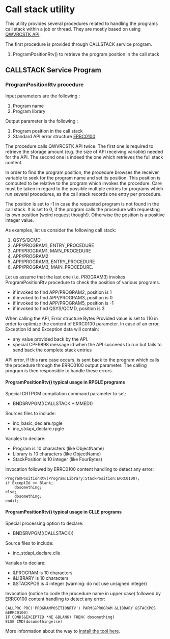 # Call stack utility

This utility provides several procedures related to handling the programs call stack within a job or thread. They are mostly based on using [QWVRCSTK API](https://www.ibm.com/docs/en/i/7.5.0?topic=ssw_ibm_i_75/apis/qwvrcstk.html).

The first procedure is provided through CALLSTACK service program.

1. ProgramPositionRtv() to retrieve the program position in the call stack

## CALLSTACK Service Program

### ProgramPositionRtv procedure

Input parameters are the following :

1. Program name
2. Program library

Output parameter is the following :

1. Program position in the call stack
2. Standard API error structure [ERRC0100](https://www.ibm.com/docs/en/i/7.5.0?topic=parameter-error-code-format#errorcodeformat__title__2)

The procedure calls QWVRCSTK API twice.
The first one is required to retrieve the storage amount (e.g. the size of API receiving variable) needed for the API.
The second one is indeed the one which retrieves the full stack content.

In  order to find the program position, the procedure browses the receiver variable to seek for the program name and set its position. This position is computed to be relative to the program which invokes the procedure. Care must be taken in regard to the possible multiple entries for programs which run several procedures, as the call stack records one entry per procedure.

The position is set to -1 in case the requested program is not found in the call stack. It is set to 0, if the program calls the procedure with requesting its own position (weird request though!). Otherwise the position is a positive integer value.

As examples, let us consider the following call stack:

1. QSYS/QCMD
2. APP/PROGRAM1, ENTRY_PROCEDURE
3. APP/PROGRAM1, MAIN_PROCEDURE
4. APP/PROGRAM2
5. APP/PROGRAM3, ENTRY_PROCEDURE
6. APP/PROGRAM3, MAIN_PROCEDURE.

Let us assume that the last one (i.e. PROGRAM3) invokes ProgramPositionRtv procedure to check the position of various programs.

- if invoked to find APP/PROGRAM2, position is 1
- if invoked to find APP/PROGRAM3, position is 0
- if invoked to find APP/PROGRAM5, position is -1
- if invoked to find QSYS/QCMD, position is 3

When calling the API, Error structure Bytes Provided value is set to 116 in order to optimize the content of ERRC0100 parameter. In case of an error, Exception Id and Exception data will contain:

- any value provided back by the API.
- special CPF9898 message id when the API succeeds to run but fails to send back the complete stack entries

API error, if this rare case occurs, is sent back to the program which calls the procedure through the ERRC0100 output parameter. The calling program is then responsible to handle these errors.

#### ProgramPositionRtv() typical usage in RPGLE programs

Special CRTPGM compilation command parameter to set:

- BNDSRVPGM((CALLSTACK *IMMED))

Sources files to include:

- inc_basic_declare.rpgle
- inc_stdapi_declare.rpgle

Variales to declare:

- Program is 10 characters (like ObjectName)
- Library is 10 characters (like ObjectName)
- StackPosition is 10 integer (like FourBytes)

Invocation followed by ERRC0100 content handling to detect any error:

```RPGLE
ProgramPositionRtv(Program:Library:StackPosition:ERRC0100);
if ExceptId <> Blank;
    dosomething;
else;
    dosomething;
endif;

```

#### ProgramPositionRtv() typical usage in CLLE programs

Special processing option to declare:

- BNDSRVPGM((CALLSTACK))

Source files to include:

- inc_stdapi_declare.clle

Variales to declare:

- &PROGRAM is 10 characters
- &LIBRARY is 10 characters
- &STACKPOS is 4 integer (warning: do not use unsigned integer)

Invocation (notice to code the procedure name in upper case) followed by ERRC0100 content handling to detect any error:

```CLLE
CALLPRC PRC('PROGRAMPOSITIONRTV') PARM(&PROGRAM &LIBRARY &STACKPOS &ERRC0100)
IF COND(&EXCEPTID *NE &BLANK) THEN( dosomething)
ELSE CMD(dosomethingelse)
```

More information about the way to [install the tool here](installation.md).
